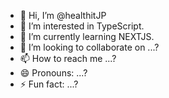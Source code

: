 - 👋 Hi, I’m @healthitJP
- 👀 I’m interested in TypeScript.
- 🌱 I’m currently learning NEXTJS.
- 💞️ I’m looking to collaborate on ...?
- 📫 How to reach me ...?
- 😄 Pronouns: ...?
- ⚡ Fun fact: ...?

<!---
healthitJP/healthitJP is a ✨ special ✨ repository because its `README.md` (this file) appears on your GitHub profile.
You can click the Preview link to take a look at your changes.
--->

